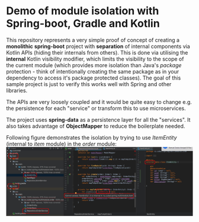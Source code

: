 # Demo of module isolation with Spring-boot, Gradle and Kotlin 
This repository represents a very simple proof of concept of creating a **monolithic** **spring-boot** project with **separation** of internal components via Kotlin APIs (hiding their internals from others). This is done via utilising the **internal** Kotlin visibility modifier, which limits the visibility to the scope of the current module (which provides more isolation than Java's *package* protection - think of intentionally creating the same package as in your dependency to access it's package protected classes). The goal of this sample project is just to verify this works well with Spring and other libraries.

The APIs are very loosely coupled and it would be quite easy to change e.g. the persistence for each "service" or transform this to use microservices.

The project uses **spring-data** as a persistence layer for all the "services". It also takes advantage of **ObjectMapper** to reduce the boilerplate needed.

Following figure demonstrates the isolation by trying to use *ItemEntity* (internal to *item* module) in the *order* module:
![modules](doc/module-access.jpg)
